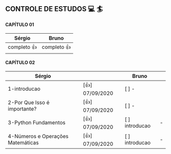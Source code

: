 
## CONTROLE DE ESTUDOS  :computer: :surfer:

#### CAPÍTULO 01


**Sérgio** | **Bruno**
------------ | -------------
completo :+1: | completo :+1:


#### CAPÍTULO 02


**Sérgio** | | **Bruno** | |
------------ |------------ |------------ |------------ |
1-introducao  | [:+1:] 07/09/2020 | [  ] -  |
2-Por Que Isso é importante? | [:+1:] 07/09/2020 | [  ]  -  |
3-Python Fundamentos | [:+1:] 07/09/2020 | [  ] introducao| -  |
4-Números e Operações Matemáticas | [:+1:] 07/09/2020 | [  ] introducao| -  |
